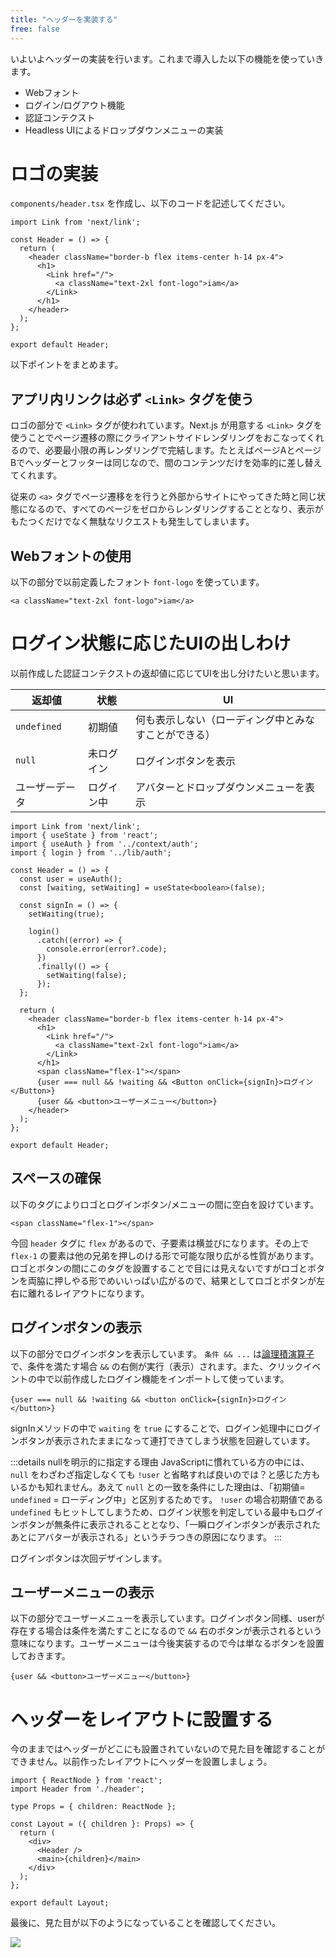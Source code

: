 ```yaml
---
title: "ヘッダーを実装する"
free: false
---
```


いよいよヘッダーの実装を行います。これまで導入した以下の機能を使っていきます。

- Webフォント
- ログイン/ログアウト機能
- 認証コンテクスト
- Headless UIによるドロップダウンメニューの実装

# ロゴの実装

`components/header.tsx` を作成し、以下のコードを記述してください。

```tsx:components/header.tsx
import Link from 'next/link';

const Header = () => {
  return (
    <header className="border-b flex items-center h-14 px-4">
      <h1>
        <Link href="/">
          <a className="text-2xl font-logo">iam</a>
        </Link>
      </h1>
    </header>
  );
};

export default Header;
```

以下ポイントをまとめます。

## アプリ内リンクは必ず `<Link>` タグを使う

ロゴの部分で `<Link>` タグが使われています。Next.js が用意する `<Link>` タグを使うことでページ遷移の際にクライアントサイドレンダリングをおこなってくれるので、必要最小限の再レンダリングで完結します。たとえばページAとページBでヘッダーとフッターは同じなので、間のコンテンツだけを効率的に差し替えてくれます。

従来の `<a>` タグでページ遷移をを行うと外部からサイトにやってきた時と同じ状態になるので、すべてのページをゼロからレンダリングすることとなり、表示がもたつくだけでなく無駄なリクエストも発生してしまいます。

## Webフォントの使用

以下の部分で以前定義したフォント `font-logo` を使っています。

```tsx
<a className="text-2xl font-logo">iam</a>
```

# ログイン状態に応じたUIの出しわけ

以前作成した認証コンテクストの返却値に応じてUIを出し分けたいと思います。

返却値|状態|UI
---|---|---
`undefined`|初期値|何も表示しない（ローディング中とみなすことができる）
`null`|未ログイン|ログインボタンを表示
ユーザーデータ|ログイン中|アバターとドロップダウンメニューを表示

```tsx:components/header.tsx
import Link from 'next/link';
import { useState } from 'react';
import { useAuth } from '../context/auth';
import { login } from '../lib/auth';

const Header = () => {
  const user = useAuth();
  const [waiting, setWaiting] = useState<boolean>(false);

  const signIn = () => {
    setWaiting(true);

    login()
      .catch((error) => {
        console.error(error?.code);
      })
      .finally(() => {
        setWaiting(false);
      });
  };

  return (
    <header className="border-b flex items-center h-14 px-4">
      <h1>
        <Link href="/">
          <a className="text-2xl font-logo">iam</a>
        </Link>
      </h1>
      <span className="flex-1"></span>
      {user === null && !waiting && <Button onClick={signIn}>ログイン</Button>}
      {user && <button>ユーザーメニュー</button>}
    </header>
  );
};

export default Header;
```

## スペースの確保

以下のタグによりロゴとログインボタン/メニューの間に空白を設けています。

```tsx
<span className="flex-1"></span>
```

今回 `header` タグに `flex` があるので、子要素は横並びになります。その上で `flex-1` の要素は他の兄弟を押しのける形で可能な限り広がる性質があります。ロゴとボタンの間にこのタグを設置することで目には見えないですがロゴとボタンを両脇に押しやる形でめいいっぱい広がるので、結果としてロゴとボタンが左右に離れるレイアウトになります。


## ログインボタンの表示

以下の部分でログインボタンを表示しています。 `条件 && ...` は[論理積演算子](https://developer.mozilla.org/ja/docs/Web/JavaScript/Reference/Operators/Logical_AND)で、条件を満たす場合 `&&` の右側が実行（表示）されます。また、クリックイベントの中で以前作成したログイン機能をインポートして使っています。

```tsx
{user === null && !waiting && <button onClick={signIn}>ログイン</button>}
```

signInメソッドの中で `waiting` を `true` にすることで、ログイン処理中にログインボタンが表示されたままになって連打できてしまう状態を回避しています。

:::details nullを明示的に指定する理由
JavaScriptに慣れている方の中には、 `null` をわざわざ指定しなくても `!user` と省略すれば良いのでは？と感じた方もいるかも知れません。あえて `null` との一致を条件にした理由は、「初期値= `undefined` = ローディング中」と区別するためです。 `!user` の場合初期値である `undefined` もヒットしてしまうため、ログイン状態を判定している最中もログインボタンが無条件に表示されることとなり、「一瞬ログインボタンが表示されたあとにアバターが表示される」というチラつきの原因になります。
:::

ログインボタンは次回デザインします。

## ユーザーメニューの表示

以下の部分でユーザーメニューを表示しています。ログインボタン同様、userが存在する場合は条件を満たすことになるので `&&` 右のボタンが表示されるという意味になります。ユーザーメニューは今後実装するので今は単なるボタンを設置しておきます。

```tsx
{user && <button>ユーザーメニュー</button>}
```

# ヘッダーをレイアウトに設置する

今のままではヘッダーがどこにも設置されていないので見た目を確認することができません。以前作ったレイアウトにヘッダーを設置しましょう。

```tsx:components/layout.tsx
import { ReactNode } from 'react';
import Header from './header';

type Props = { children: ReactNode };

const Layout = ({ children }: Props) => {
  return (
    <div>
      <Header />
      <main>{children}</main>
    </div>
  );
};

export default Layout;
```

最後に、見た目が以下のようになっていることを確認してください。

![](https://storage.googleapis.com/zenn-user-upload/bf9b27a2784d-20211126.png)
